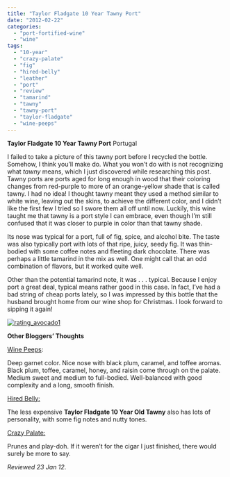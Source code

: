 ```yaml
---
title: "Taylor Fladgate 10 Year Tawny Port"
date: "2012-02-22"
categories: 
  - "port-fortified-wine"
  - "wine"
tags: 
  - "10-year"
  - "crazy-palate"
  - "fig"
  - "hired-belly"
  - "leather"
  - "port"
  - "review"
  - "tamarind"
  - "tawny"
  - "tawny-port"
  - "taylor-fladgate"
  - "wine-peeps"
---
```


**Taylor Fladgate 10 Year Tawny Port** Portugal

I failed to take a picture of this tawny port before I recycled the bottle. Somehow, I think you’ll make do. What you won’t do with is not recognizing what _tawny_ means, which I just discovered while researching this post. Tawny ports are ports aged for long enough in wood that their coloring changes from red-purple to more of an orange-yellow shade that is called tawny. I had no idea! I thought tawny meant they used a method similar to white wine, leaving out the skins, to achieve the different color, and I didn’t like the first few I tried so I swore them all off until now. Luckily, this wine taught me that tawny is a port style I can embrace, even though I’m still confused that it was closer to purple in color than that tawny shade.

Its nose was typical for a port, full of fig, spice, and alcohol bite. The taste was also typically port with lots of that ripe, juicy, seedy fig. It was thin-bodied with some coffee notes and fleeting dark chocolate. There was perhaps a little tamarind in the mix as well. One might call that an odd combination of flavors, but it worked quite well.

Other than the potential tamarind note, it was . . . typical. Because I enjoy port a great deal, typical means rather good in this case. In fact, I’ve had a bad string of cheap ports lately, so I was impressed by this bottle that the husband brought home from our wine shop for Christmas. I look forward to sipping it again!

[![](http://s3.amazonaws.com/thegourmez-wpmedia/2009/02/rating_avocado1.gif "rating_avocado1")](http://s3.amazonaws.com/thegourmez-wpmedia/2009/02/rating_avocado1.gif)

**Other Bloggers’ Thoughts**

[Wine Peeps](http://winepeeps.com/2012/01/25/challenging-wine-pairing-german-chocolate-pie/):

Deep garnet color. Nice nose with black plum, caramel, and toffee aromas. Black plum, toffee, caramel, honey, and raisin come through on the palate. Medium sweet and medium to full-bodied. Well-balanced with good complexity and a long, smooth finish.

[Hired Belly:](http://hiredbelly.com/tales-of-tawny-port-marmalade-and-lawn-roller-stiltons-at-les-amis-du-fromage/2727)

The less expensive **Taylor Fladgate 10 Year Old Tawny** also has lots of personality, with some fig notes and nutty tones.

[Crazy Palate:](http://crazypalate.com/2011/04/22/taylor-fladgate-10-year-tawny-port/)

Prunes and play-doh. If it weren’t for the cigar I just finished, there would surely be more to say.

_Reviewed 23 Jan 12_.
